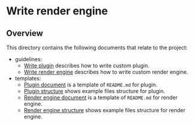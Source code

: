 # Write render engine

## Overview

This directory contains the following documents that relate to the project:

* guidelines:
  - [Write plugin](./guidelines/write-plugin.md) describes how to write custom plugin.
  - [Write render engine](./guidelines/write-render-engine.md) describes how to write custom render engine.
* templates: 
  - [Plugin document](./templates/document-templates/plugin_README.md) is a template of `README.md` for plugin. 
  - [Plugin structure](./templates/code-structure-templates/plugin) shows example files structure for plugin.
  - [Render engine document](./templates/document-templates/render-engine_README.md) is a template of `README.md` for render engine. 
  - [Render engine structure](./templates/code-structure-templates/render-engine) shows example files structure for render engine.